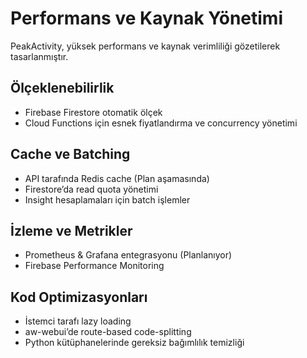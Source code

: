 # Performans ve Kaynak Yönetimi

PeakActivity, yüksek performans ve kaynak verimliliği gözetilerek tasarlanmıştır.

## Ölçeklenebilirlik
- Firebase Firestore otomatik ölçek
- Cloud Functions için esnek fiyatlandırma ve concurrency yönetimi

## Cache ve Batching
- API tarafında Redis cache (Plan aşamasında)
- Firestore’da read quota yönetimi
- Insight hesaplamaları için batch işlemler

## İzleme ve Metrikler
- Prometheus & Grafana entegrasyonu (Planlanıyor)
- Firebase Performance Monitoring

## Kod Optimizasyonları
- İstemci tarafı lazy loading
- aw-webui’de route-based code-splitting
- Python kütüphanelerinde gereksiz bağımlılık temizliği
